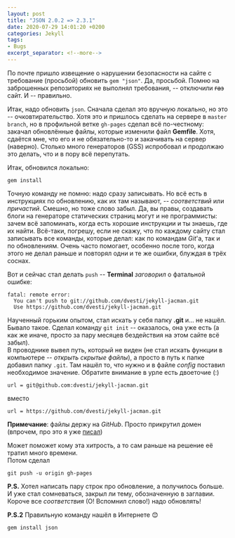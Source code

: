 ```yaml
---
layout: post  
title: "JSON 2.0.2 => 2.3.1"  
date: 2020-07-29 14:01:20 +0200
categories: Jekyll
tags: 
- Bugs
excerpt_separator: <!--more-->
---
```


По почте пришло извещение о нарушении безопасности на сайте с требование (просьбой) обновить `gem "json"`. Да, просьбой. Помню на заброшенных репозиториях не выполнял требования, -- отключили ~~газ~~ сайт. И -- правильно.

Итак, надо обновить `json`. Сначала сделал это вручную локально, но это -- очковтирательство. Хотя это и пришлось сделать на сервере в `master branch`, но в профильной ветке `gh-pages` сделал всё по-честному: закачал обновлённые файлы, которые изменили файл **Gemfile**. Хотя, сдаётся мне, что его и не обязательно-то и закачивать на сервер (наверно). Столько много генераторов (GSS) испробовал и продолжаю это делать, что и в пору всё перепутать.

<!--more-->

Итак, обновился локально:

```
gem install
```
Точную команду не помню: надо сразу записывать. Но всё есть в инструкциях по обновлению, как их там называют, -- *соответствий* или *причастий*. Смешно, но тоже слово забыл. Да, вы правы, создавать блоги на генераторе статических страниц могут и не программисты: зачем всё запоминать, когда есть хорошие инструкции и ты знаешь, где их найти. Всё-таки, погрешу, если не скажу, что по каждому сайту стал записывать все команды, которые делал: как по командам *Git*'a, так и по обновлениям. Очень часто помогает, особенно после того, когда этого не делал раньше и повторял одни и те же ошибки, блуждая в трёх соснах.  

Вот и сейчас стал делать `push` -- **Terminal** *заговорил* о фатальной ошибке:

```
fatal: remote error: 
  You can't push to git://github.com/dvesti/jekyll-jacman.git   
  Use https://github.com/dvesti/jekyll-jacman.git
```

Наученный горьким опытом, стал искать у себя папку **.git** и... не нашёл. Бывало такое. Сделал команду `git init` -- оказалось, она уже есть (а как же иначе, просто за пару месяцев бездействия на этом сайте всё забыл).  
В проводнике вывел путь, который не виден (не стал искать функции в компьютере -- *открыть скрытые файлы*), а просто в путь к папке добавил папку `.git`. Там нашёл то, что нужно и в файле *config* поставил необходимое значение. Обратите внимание в урле есть двоеточие (:)

```
url = git@github.com:dvesti/jekyll-jacman.git
```

вместо

```
url = https://github.com/dvesti/jekyll-jacman.git
```

__Примечание__: файлы держу на *GitHub*. Просто прикрутил домен (впрочем, про это я уже [писал](https://tallinna.ru/web/2020/05/17/domen-tallinna-ru/))

Может поможет кому эта хитрость, а то сам раньше на решение её тратил много времени.  
Потом сделал

```
git push -u origin gh-pages
```

**P.S.** Хотел написать пару строк про обновление, а получилось больше. И уже стал сомневаться, закрыл ли тему, обозначенную в заглавии. Короче все *соответствия* (О! Вспомнил слово!) надо обновлять!

**P.S.2** Правильную команду нашёл в Интернете :blush:

```html
gem install json
```
